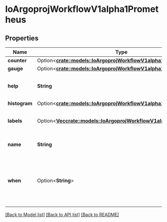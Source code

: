 # IoArgoprojWorkflowV1alpha1Prometheus

## Properties

Name | Type | Description | Notes
------------ | ------------- | ------------- | -------------
**counter** | Option<[**crate::models::IoArgoprojWorkflowV1alpha1Counter**](io.argoproj.workflow.v1alpha1.Counter.md)> |  | [optional]
**gauge** | Option<[**crate::models::IoArgoprojWorkflowV1alpha1Gauge**](io.argoproj.workflow.v1alpha1.Gauge.md)> |  | [optional]
**help** | **String** | Help is a string that describes the metric | 
**histogram** | Option<[**crate::models::IoArgoprojWorkflowV1alpha1Histogram**](io.argoproj.workflow.v1alpha1.Histogram.md)> |  | [optional]
**labels** | Option<[**Vec<crate::models::IoArgoprojWorkflowV1alpha1MetricLabel>**](io.argoproj.workflow.v1alpha1.MetricLabel.md)> | Labels is a list of metric labels | [optional]
**name** | **String** | Name is the name of the metric | 
**when** | Option<**String**> | When is a conditional statement that decides when to emit the metric | [optional]

[[Back to Model list]](../README.md#documentation-for-models) [[Back to API list]](../README.md#documentation-for-api-endpoints) [[Back to README]](../README.md)


